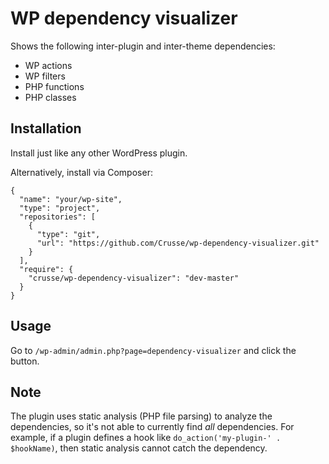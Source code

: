 # WP dependency visualizer

Shows the following inter-plugin and inter-theme dependencies:

- WP actions
- WP filters
- PHP functions
- PHP classes

## Installation

Install just like any other WordPress plugin.

Alternatively, install via Composer:

```
{
  "name": "your/wp-site",
  "type": "project",
  "repositories": [
    {
      "type": "git",
      "url": "https://github.com/Crusse/wp-dependency-visualizer.git"
    }
  ],
  "require": {
    "crusse/wp-dependency-visualizer": "dev-master"
  }
}
```

## Usage

Go to `/wp-admin/admin.php?page=dependency-visualizer` and click the button.

## Note

The plugin uses static analysis (PHP file parsing) to analyze the dependencies,
so it's not able to currently find _all_ dependencies. For example, if a plugin
defines a hook like `do_action('my-plugin-' . $hookName)`, then static analysis
cannot catch the dependency.

